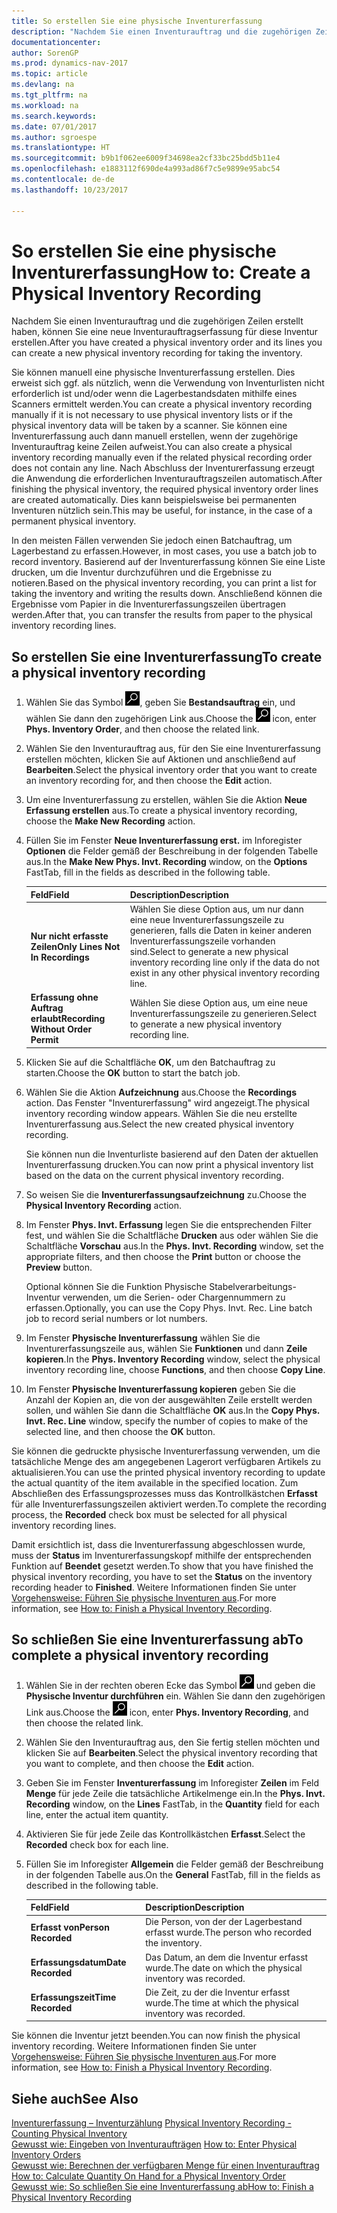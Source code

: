 ```yaml
---
title: So erstellen Sie eine physische Inventurerfassung
description: "Nachdem Sie einen Inventurauftrag und die zugehörigen Zeilen erstellt haben, können Sie eine neue Inventurauftragserfassung für diese Inventur erstellen."
documentationcenter: 
author: SorenGP
ms.prod: dynamics-nav-2017
ms.topic: article
ms.devlang: na
ms.tgt_pltfrm: na
ms.workload: na
ms.search.keywords: 
ms.date: 07/01/2017
ms.author: sgroespe
ms.translationtype: HT
ms.sourcegitcommit: b9b1f062ee6009f34698ea2cf33bc25bdd5b11e4
ms.openlocfilehash: e1883112f690de4a993ad86f7c5e9899e95abc54
ms.contentlocale: de-de
ms.lasthandoff: 10/23/2017

---
```

# <a name="how-to-create-a-physical-inventory-recording"></a><span data-ttu-id="b1f9f-103">So erstellen Sie eine physische Inventurerfassung</span><span class="sxs-lookup"><span data-stu-id="b1f9f-103">How to: Create a Physical Inventory Recording</span></span>
<span data-ttu-id="b1f9f-104">Nachdem Sie einen Inventurauftrag und die zugehörigen Zeilen erstellt haben, können Sie eine neue Inventurauftragserfassung für diese Inventur erstellen.</span><span class="sxs-lookup"><span data-stu-id="b1f9f-104">After you have created a physical inventory order and its lines you can create a new physical inventory recording for taking the inventory.</span></span>  

<span data-ttu-id="b1f9f-105">Sie können manuell eine physische Inventurerfassung erstellen. Dies erweist sich ggf. als nützlich, wenn die Verwendung von Inventurlisten nicht erforderlich ist und/oder wenn die Lagerbestandsdaten mithilfe eines Scanners ermittelt werden.</span><span class="sxs-lookup"><span data-stu-id="b1f9f-105">You can create a physical inventory recording manually if it is not necessary to use physical inventory lists or if the physical inventory data will be taken by a scanner.</span></span> <span data-ttu-id="b1f9f-106">Sie können eine Inventurerfassung auch dann manuell erstellen, wenn der zugehörige Inventurauftrag keine Zeilen aufweist.</span><span class="sxs-lookup"><span data-stu-id="b1f9f-106">You can also create a physical inventory recording manually even if the related physical recording order does not contain any line.</span></span> <span data-ttu-id="b1f9f-107">Nach Abschluss der Inventurerfassung erzeugt die Anwendung die erforderlichen Inventurauftragszeilen automatisch.</span><span class="sxs-lookup"><span data-stu-id="b1f9f-107">After finishing the physical inventory, the required physical inventory order lines are created automatically.</span></span> <span data-ttu-id="b1f9f-108">Dies kann beispielsweise bei permanenten Inventuren nützlich sein.</span><span class="sxs-lookup"><span data-stu-id="b1f9f-108">This may be useful, for instance, in the case of a permanent physical inventory.</span></span>  

<span data-ttu-id="b1f9f-109">In den meisten Fällen verwenden Sie jedoch einen Batchauftrag, um Lagerbestand zu erfassen.</span><span class="sxs-lookup"><span data-stu-id="b1f9f-109">However, in most cases, you use a batch job to record inventory.</span></span> <span data-ttu-id="b1f9f-110">Basierend auf der Inventurerfassung können Sie eine Liste drucken, um die Inventur durchzuführen und die Ergebnisse zu notieren.</span><span class="sxs-lookup"><span data-stu-id="b1f9f-110">Based on the physical inventory recording, you can print a list for taking the inventory and writing the results down.</span></span> <span data-ttu-id="b1f9f-111">Anschließend können die Ergebnisse vom Papier in die Inventurerfassungszeilen übertragen werden.</span><span class="sxs-lookup"><span data-stu-id="b1f9f-111">After that, you can transfer the results from paper to the physical inventory recording lines.</span></span>  

## <a name="to-create-a-physical-inventory-recording"></a><span data-ttu-id="b1f9f-112">So erstellen Sie eine Inventurerfassung</span><span class="sxs-lookup"><span data-stu-id="b1f9f-112">To create a physical inventory recording</span></span>  

1.  <span data-ttu-id="b1f9f-113">Wählen Sie das Symbol ![Nach Seite oder Bericht suchen](../../media/ui-search/search_small.png "Symbol „Nach Seite oder Bericht suchen”"), geben Sie **Bestandsauftrag** ein, und wählen Sie dann den zugehörigen Link aus.</span><span class="sxs-lookup"><span data-stu-id="b1f9f-113">Choose the ![Search for Page or Report](../../media/ui-search/search_small.png "Search for Page or Report icon") icon, enter **Phys. Inventory Order**, and then choose the related link.</span></span>  
2.  <span data-ttu-id="b1f9f-114">Wählen Sie den Inventurauftrag aus, für den Sie eine Inventurerfassung erstellen möchten, klicken Sie auf Aktionen und anschließend auf **Bearbeiten**.</span><span class="sxs-lookup"><span data-stu-id="b1f9f-114">Select the physical inventory order that you want to create an inventory recording for, and then choose the **Edit** action.</span></span>  
3.  <span data-ttu-id="b1f9f-115">Um eine Inventurerfassung zu erstellen, wählen Sie die Aktion **Neue Erfassung erstellen** aus.</span><span class="sxs-lookup"><span data-stu-id="b1f9f-115">To create a physical inventory recording, choose the **Make New Recording** action.</span></span>  
4.  <span data-ttu-id="b1f9f-116">Füllen Sie im Fenster **Neue Inventurerfassung erst.** im Inforegister **Optionen** die Felder gemäß der Beschreibung in der folgenden Tabelle aus.</span><span class="sxs-lookup"><span data-stu-id="b1f9f-116">In the **Make New Phys. Invt. Recording** window, on the **Options** FastTab, fill in the fields as described in the following table.</span></span>  

    |<span data-ttu-id="b1f9f-117">Feld</span><span class="sxs-lookup"><span data-stu-id="b1f9f-117">Field</span></span>|<span data-ttu-id="b1f9f-118">Description</span><span class="sxs-lookup"><span data-stu-id="b1f9f-118">Description</span></span>|  
    |---------------------------------|---------------------------------------|  
    |<span data-ttu-id="b1f9f-119">**Nur nicht erfasste Zeilen**</span><span class="sxs-lookup"><span data-stu-id="b1f9f-119">**Only Lines Not In Recordings**</span></span>|<span data-ttu-id="b1f9f-120">Wählen Sie diese Option aus, um nur dann eine neue Inventurerfassungszeile zu generieren, falls die Daten in keiner anderen Inventurerfassungszeile vorhanden sind.</span><span class="sxs-lookup"><span data-stu-id="b1f9f-120">Select to generate a new physical inventory recording line only if the data do not exist in any other physical inventory recording line.</span></span>|  
    |<span data-ttu-id="b1f9f-121">**Erfassung ohne Auftrag erlaubt**</span><span class="sxs-lookup"><span data-stu-id="b1f9f-121">**Recording Without Order Permit**</span></span>|<span data-ttu-id="b1f9f-122">Wählen Sie diese Option aus, um eine neue Inventurerfassungszeile zu generieren.</span><span class="sxs-lookup"><span data-stu-id="b1f9f-122">Select to generate a new physical inventory recording line.</span></span>|  

5.  <span data-ttu-id="b1f9f-123">Klicken Sie auf die Schaltfläche **OK**, um den Batchauftrag zu starten.</span><span class="sxs-lookup"><span data-stu-id="b1f9f-123">Choose the **OK** button to start the batch job.</span></span>  
6.  <span data-ttu-id="b1f9f-124">Wählen Sie die Aktion **Aufzeichnung** aus.</span><span class="sxs-lookup"><span data-stu-id="b1f9f-124">Choose the **Recordings** action.</span></span> <span data-ttu-id="b1f9f-125">Das Fenster "Inventurerfassung" wird angezeigt.</span><span class="sxs-lookup"><span data-stu-id="b1f9f-125">The physical inventory recording window appears.</span></span> <span data-ttu-id="b1f9f-126">Wählen Sie die neu erstellte Inventurerfassung aus.</span><span class="sxs-lookup"><span data-stu-id="b1f9f-126">Select the new created physical inventory recording.</span></span>  

    <span data-ttu-id="b1f9f-127">Sie können nun die Inventurliste basierend auf den Daten der aktuellen Inventurerfassung drucken.</span><span class="sxs-lookup"><span data-stu-id="b1f9f-127">You can now print a physical inventory list based on the data on the current physical inventory recording.</span></span>  

7.  <span data-ttu-id="b1f9f-128">So weisen Sie die **Inventurerfassungsaufzeichnung** zu.</span><span class="sxs-lookup"><span data-stu-id="b1f9f-128">Choose the **Physical Inventory Recording** action.</span></span>  
8.  <span data-ttu-id="b1f9f-129">Im Fenster **Phys. Invt. Erfassung** legen Sie die entsprechenden Filter fest, und wählen Sie die Schaltfläche **Drucken** aus oder wählen Sie die Schaltfläche **Vorschau** aus.</span><span class="sxs-lookup"><span data-stu-id="b1f9f-129">In the **Phys. Invt. Recording** window, set the appropriate filters, and then choose the **Print** button or choose the **Preview** button.</span></span>  

    <span data-ttu-id="b1f9f-130">Optional können Sie die Funktion Physische Stabelverarbeitungs-Inventur verwenden, um die Serien- oder Chargennummern zu erfassen.</span><span class="sxs-lookup"><span data-stu-id="b1f9f-130">Optionally, you can use the Copy Phys. Invt. Rec. Line batch job to record serial numbers or lot numbers.</span></span>  

9. <span data-ttu-id="b1f9f-131">Im Fenster **Physische Inventurerfassung** wählen Sie die Inventurerfassungszeile aus, wählen Sie **Funktionen** und dann **Zeile kopieren**.</span><span class="sxs-lookup"><span data-stu-id="b1f9f-131">In the **Phys. Inventory Recording** window, select the physical inventory recording line, choose **Functions**, and then choose **Copy Line**.</span></span>  
10. <span data-ttu-id="b1f9f-132">Im Fenster **Physische Inventurerfassung kopieren** geben Sie die Anzahl der Kopien an, die von der ausgewählten Zeile erstellt werden sollen, und wählen Sie dann die Schaltfläche **OK** aus.</span><span class="sxs-lookup"><span data-stu-id="b1f9f-132">In the **Copy Phys. Invt. Rec. Line** window, specify the number of copies to make of the selected line, and then choose the **OK** button.</span></span>  

<span data-ttu-id="b1f9f-133">Sie können die gedruckte physische Inventurerfassung verwenden, um die tatsächliche Menge des am angegebenen Lagerort verfügbaren Artikels zu aktualisieren.</span><span class="sxs-lookup"><span data-stu-id="b1f9f-133">You can use the printed physical inventory recording to update the actual quantity of the item available in the specified location.</span></span> <span data-ttu-id="b1f9f-134">Zum Abschließen des Erfassungsprozesses muss das Kontrollkästchen **Erfasst** für alle Inventurerfassungszeilen aktiviert werden.</span><span class="sxs-lookup"><span data-stu-id="b1f9f-134">To complete the recording process, the **Recorded** check box must be selected for all physical inventory recording lines.</span></span>  

<span data-ttu-id="b1f9f-135">Damit ersichtlich ist, dass die Inventurerfassung abgeschlossen wurde, muss der **Status** im Inventurerfassungskopf mithilfe der entsprechenden Funktion auf **Beendet** gesetzt werden.</span><span class="sxs-lookup"><span data-stu-id="b1f9f-135">To show that you have finished the physical inventory recording, you have to set the **Status** on the inventory recording header to **Finished**.</span></span> <span data-ttu-id="b1f9f-136">Weitere Informationen finden Sie unter [Vorgehensweise: Führen Sie physische Inventuren aus](how-to-finish-a-physical-inventory-recording.md).</span><span class="sxs-lookup"><span data-stu-id="b1f9f-136">For more information, see [How to: Finish a Physical Inventory Recording](how-to-finish-a-physical-inventory-recording.md).</span></span>  

## <a name="to-complete-a-physical-inventory-recording"></a><span data-ttu-id="b1f9f-137">So schließen Sie eine Inventurerfassung ab</span><span class="sxs-lookup"><span data-stu-id="b1f9f-137">To complete a physical inventory recording</span></span>  

1.  <span data-ttu-id="b1f9f-138">Wählen Sie in der rechten oberen Ecke das Symbol ![Nach Seite oder Bericht suchen](../../media/ui-search/search_small.png "Nach Seite oder Bericht suchen") und geben die **Physische Inventur durchführen** ein. Wählen Sie dann den zugehörigen Link aus.</span><span class="sxs-lookup"><span data-stu-id="b1f9f-138">Choose the ![Search for Page or Report](../../media/ui-search/search_small.png "Search for Page or Report icon") icon, enter **Phys. Inventory Recording**, and then choose the related link.</span></span>  
2.  <span data-ttu-id="b1f9f-139">Wählen Sie den Inventurauftrag aus, den Sie fertig stellen möchten und klicken Sie auf **Bearbeiten**.</span><span class="sxs-lookup"><span data-stu-id="b1f9f-139">Select the physical inventory recording that you want to complete, and then choose the **Edit** action.</span></span>  
3.  <span data-ttu-id="b1f9f-140">Geben Sie im Fenster **Inventurerfassung** im Inforegister **Zeilen** im Feld **Menge** für jede Zeile die tatsächliche Artikelmenge ein.</span><span class="sxs-lookup"><span data-stu-id="b1f9f-140">In the **Phys. Invt. Recording** window, on the **Lines** FastTab, in the **Quantity** field for each line, enter the actual item quantity.</span></span>  
4.  <span data-ttu-id="b1f9f-141">Aktivieren Sie für jede Zeile das Kontrollkästchen **Erfasst**.</span><span class="sxs-lookup"><span data-stu-id="b1f9f-141">Select the **Recorded** check box for each line.</span></span>  
5.  <span data-ttu-id="b1f9f-142">Füllen Sie im Inforegister **Allgemein** die Felder gemäß der Beschreibung in der folgenden Tabelle aus.</span><span class="sxs-lookup"><span data-stu-id="b1f9f-142">On the **General** FastTab, fill in the fields as described in the following table.</span></span>  

    |<span data-ttu-id="b1f9f-143">Feld</span><span class="sxs-lookup"><span data-stu-id="b1f9f-143">Field</span></span>|<span data-ttu-id="b1f9f-144">Description</span><span class="sxs-lookup"><span data-stu-id="b1f9f-144">Description</span></span>|  
    |---------------------------------|---------------------------------------|  
    |<span data-ttu-id="b1f9f-145">**Erfasst von**</span><span class="sxs-lookup"><span data-stu-id="b1f9f-145">**Person Recorded**</span></span>|<span data-ttu-id="b1f9f-146">Die Person, von der der Lagerbestand erfasst wurde.</span><span class="sxs-lookup"><span data-stu-id="b1f9f-146">The person who recorded the inventory.</span></span>|  
    |<span data-ttu-id="b1f9f-147">**Erfassungsdatum**</span><span class="sxs-lookup"><span data-stu-id="b1f9f-147">**Date Recorded**</span></span>|<span data-ttu-id="b1f9f-148">Das Datum, an dem die Inventur erfasst wurde.</span><span class="sxs-lookup"><span data-stu-id="b1f9f-148">The date on which the physical inventory was recorded.</span></span>|  
    |<span data-ttu-id="b1f9f-149">**Erfassungszeit**</span><span class="sxs-lookup"><span data-stu-id="b1f9f-149">**Time Recorded**</span></span>|<span data-ttu-id="b1f9f-150">Die Zeit, zu der die Inventur erfasst wurde.</span><span class="sxs-lookup"><span data-stu-id="b1f9f-150">The time at which the physical inventory was recorded.</span></span>|  

 <span data-ttu-id="b1f9f-151">Sie können die Inventur jetzt beenden.</span><span class="sxs-lookup"><span data-stu-id="b1f9f-151">You can now finish the physical inventory recording.</span></span> <span data-ttu-id="b1f9f-152">Weitere Informationen finden Sie unter [Vorgehensweise: Führen Sie physische Inventuren aus](how-to-finish-a-physical-inventory-recording.md).</span><span class="sxs-lookup"><span data-stu-id="b1f9f-152">For more information, see [How to: Finish a Physical Inventory Recording](how-to-finish-a-physical-inventory-recording.md).</span></span>  

## <a name="see-also"></a><span data-ttu-id="b1f9f-153">Siehe auch</span><span class="sxs-lookup"><span data-stu-id="b1f9f-153">See Also</span></span>  
 <span data-ttu-id="b1f9f-154">[Inventurerfassung – Inventurzählung](physical-inventory-recording-counting-physical-inventory.md) </span><span class="sxs-lookup"><span data-stu-id="b1f9f-154">[Physical Inventory Recording - Counting Physical Inventory](physical-inventory-recording-counting-physical-inventory.md) </span></span>  
 <span data-ttu-id="b1f9f-155">[Gewusst wie: Eingeben von Inventuraufträgen](how-to-enter-physical-inventory-orders.md) </span><span class="sxs-lookup"><span data-stu-id="b1f9f-155">[How to: Enter Physical Inventory Orders](how-to-enter-physical-inventory-orders.md) </span></span>  
 <span data-ttu-id="b1f9f-156">[Gewusst wie: Berechnen der verfügbaren Menge für einen Inventurauftrag](how-to-calculate-quantity-on-hand-for-a-physical-inventory-order.md) </span><span class="sxs-lookup"><span data-stu-id="b1f9f-156">[How to: Calculate Quantity On Hand for a Physical Inventory Order](how-to-calculate-quantity-on-hand-for-a-physical-inventory-order.md) </span></span>  
 [<span data-ttu-id="b1f9f-157">Gewusst wie: So schließen Sie eine Inventurerfassung ab</span><span class="sxs-lookup"><span data-stu-id="b1f9f-157">How to: Finish a Physical Inventory Recording</span></span>](how-to-finish-a-physical-inventory-recording.md) 

